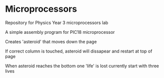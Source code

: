# Microprocessors
Repository for Physics Year 3 microprocessors lab

A simple assembly program for PIC18 microprocessor

Creates 'asteroid' that moves down the page

If correct column is touched, asteroid will dissapear and restart at top of page

When asteroid reaches the bottom one 'life' is lost
  currently start with three lives
  

